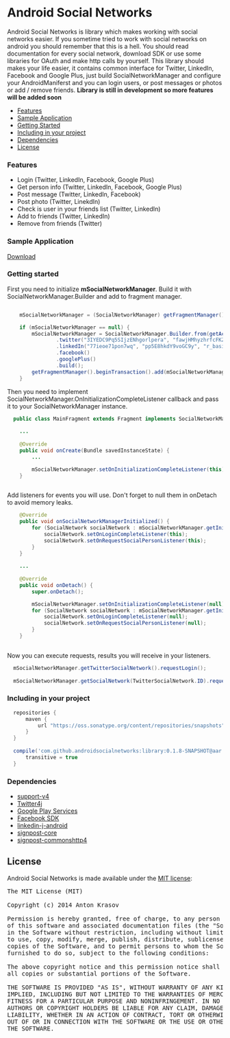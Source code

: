 Android Social Networks
=====================

Android Social Networks is library which makes working with social networks easier.
If you sometime tried to work with social networks on android you should remember that this is a hell.
You should read documentation for every social network, download SDK or use some libraries for OAuth and make
http calls by yourself. This library should makes your life easier, it contains common interface for 
Twitter, LinkedIn, Facebook and Google Plus, just build SocialNetworkManager and configure your AndroidManiferst and you can login users, or post messages or photos or add / remove friends. 
**Library is still in development so more features will be added soon**

  - [Features](#features)
  - [Sample Application](#sample-application)
  - [Getting Started](#getting-started)
  - [Including in your project](#including-in-your-project)
  - [Dependencies](#dependencies)
  - [License](#license)

### Features

  - Login (Twitter, LinkedIn, Facebook, Google Plus)
  - Get person info (Twitter, LinkedIn, Facebook, Google Plus)
  - Post message (Twitter, LinkedIn, Facebook)
  - Post photo (Twitter, LinekdIn)
  - Check is user in your friends list (Twitter, LinkedIn)
  - Add to friends (Twitter, LinkedIn)
  - Remove from friends (Twitter)

### Sample Application

  [Download](https://dl.dropboxusercontent.com/u/80518668/ASN%20Demo.apk)

### Getting started

  First you need to initialize **mSocialNetworkManager**. Build it with SocialNetworkManager.Builder and
  add to fragment manager.
  
```java

    mSocialNetworkManager = (SocialNetworkManager) getFragmentManager().findFragmentByTag(SOCIAL_NETWORK_TAG);

    if (mSocialNetworkManager == null) {
        mSocialNetworkManager = SocialNetworkManager.Builder.from(getActivity())
                .twitter("3IYEDC9Pq5SIjzENhgorlpera", "fawjHMhyzhrfcFKZVB6d5YfiWbWGmgX7vPfazi61xZY9pdD1aE")
                .linkedIn("77ieoe71pon7wq", "pp5E8hkdY9voGC9y", "r_basicprofile+rw_nus+r_network+w_messages")
                .facebook()
                .googlePlus()
                .build();
        getFragmentManager().beginTransaction().add(mSocialNetworkManager, SOCIAL_NETWORK_TAG).commit();
    }

```

  Then you need to implement SocialNetworkManager.OnInitializationCompleteListener callback 
  and pass it to your SocialNetworkManager instance.
  
```java
  public class MainFragment extends Fragment implements SocialNetworkManager.OnInitializationCompleteListener
  
    ...
  
    @Override
    public void onCreate(Bundle savedInstanceState) {
        ...

        mSocialNetworkManager.setOnInitializationCompleteListener(this);
    }
  
```

  Add listeners for events you will use.
  Don't forget to null them in onDetach to avoid memory leaks.

```java
    @Override
    public void onSocialNetworkManagerInitialized() {
        for (SocialNetwork socialNetwork : mSocialNetworkManager.getInitializedSocialNetworks()) {
            socialNetwork.setOnLoginCompleteListener(this);
            socialNetwork.setOnRequestSocialPersonListener(this);
        }
    }
    
    ...
    
    @Override
    public void onDetach() {
        super.onDetach();

        mSocialNetworkManager.setOnInitializationCompleteListener(null);
        for (SocialNetwork socialNetwork : mSocialNetworkManager.getInitializedSocialNetworks()) {
            socialNetwork.setOnLoginCompleteListener(null);
            socialNetwork.setOnRequestSocialPersonListener(null);
        }
    }
    
```  

  Now you can execute requests, results you will receive in your listeners.
 
```java
  mSocialNetworkManager.getTwitterSocialNetwork().requestLogin();
  
  mSocialNetworkManager.getSocialNetwork(TwitterSocialNetwork.ID).requestPerson();
```  

### Including in your project

```groovy
  repositories {
      maven {
          url "https://oss.sonatype.org/content/repositories/snapshots"
      }
  }
  
  compile('com.github.androidsocialnetworks:library:0.1.8-SNAPSHOT@aar') {
      transitive = true
  }
```

### Dependencies

- [support-v4](http://developer.android.com/tools/support-library/index.html)
- [Twitter4j](http://twitter4j.org/en)
- [Google Play Services](http://developer.android.com/google/play-services/index.html)
- [Facebook SDK](https://developers.facebook.com/docs/android/)
- [linkedin-j-android](https://code.google.com/p/linkedin-j/)
- [signpost-core](https://code.google.com/p/oauth-signpost/)
- [signpost-commonshttp4](https://code.google.com/p/oauth-signpost/)

## License

Android Social Networks is made available under the [MIT license](http://opensource.org/licenses/MIT):

<pre>
The MIT License (MIT)

Copyright (c) 2014 Anton Krasov

Permission is hereby granted, free of charge, to any person obtaining a copy
of this software and associated documentation files (the "Software"), to deal
in the Software without restriction, including without limitation the rights
to use, copy, modify, merge, publish, distribute, sublicense, and/or sell
copies of the Software, and to permit persons to whom the Software is
furnished to do so, subject to the following conditions:

The above copyright notice and this permission notice shall be included in
all copies or substantial portions of the Software.

THE SOFTWARE IS PROVIDED "AS IS", WITHOUT WARRANTY OF ANY KIND, EXPRESS OR
IMPLIED, INCLUDING BUT NOT LIMITED TO THE WARRANTIES OF MERCHANTABILITY,
FITNESS FOR A PARTICULAR PURPOSE AND NONINFRINGEMENT. IN NO EVENT SHALL THE
AUTHORS OR COPYRIGHT HOLDERS BE LIABLE FOR ANY CLAIM, DAMAGES OR OTHER
LIABILITY, WHETHER IN AN ACTION OF CONTRACT, TORT OR OTHERWISE, ARISING FROM,
OUT OF OR IN CONNECTION WITH THE SOFTWARE OR THE USE OR OTHER DEALINGS IN
THE SOFTWARE.
</pre>

